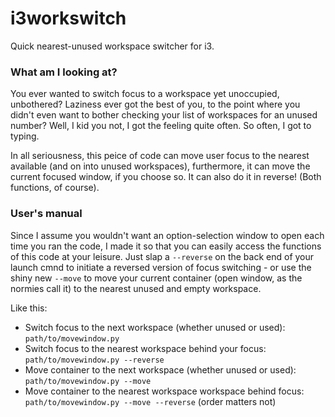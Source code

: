 # i3workswitch
Quick nearest-unused workspace switcher for i3.

### What am I looking at?
You ever wanted to switch focus to a workspace yet unoccupied, unbothered? Laziness ever got the best of you, to the point where you didn't even want to bother checking your list of workspaces for an unused number? Well, I kid you not, I got the feeling quite often. So often, I got to typing. 

In all seriousness, this peice of code can move user focus to the nearest available (and on into unused workspaces), furthermore, it can move the current focused window, if you choose so. It can also do it in reverse! (Both functions, of course).

### User's manual
Since I assume you wouldn't want an option-selection window to open each time you ran the code, I made it so that you can easily access the functions of this code at your leisure. Just slap a `--reverse` on the back end of your launch cmnd to initiate a reversed version of focus switching - or use the shiny new `--move` to move your current container (open window, as the normies call it) to the nearest unused and empty workspace.

Like this:

 * Switch focus to the next workspace (whether unused or used): `path/to/movewindow.py`
 * Switch focus to the nearest workspace behind your focus: `path/to/movewindow.py --reverse`
 * Move container to the next workspace (whether unused or used): `path/to/movewindow.py --move`
 * Move container to the nearest workspace workspace behind focus: `path/to/movewindow.py --move --reverse` (order matters not)


